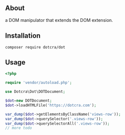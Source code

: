 ## About

a DOM manipulator that extends the DOM extension.

## Installation
```
composer require dotcra/dot
```

## Usage
```php
<?php

require 'vendor/autoload.php';

use Dotcra\Dot\DOTDocument;

$dot=new DOTDocument;
$dot->loadHTMLFile('https://dotcra.com');

var_dump($dot->getElementsByClassName('views-row'));
var_dump($dot->querySelector('.views-row'));
var_dump($dot->querySelectorAll('.views-row'));
// more todo
```
